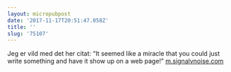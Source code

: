 ```yaml
---
layout: micropubpost
date: '2017-11-17T20:51:47.058Z'
title: ''
slug: '75107'
---
```

Jeg er vild med det her citat: “It seemed like a miracle that you could just write something and have it show up on a web page!” [m.signalvnoise.com](https://m.signalvnoise.com/the-intimidating-zero-4d90fcdcc3b2)
